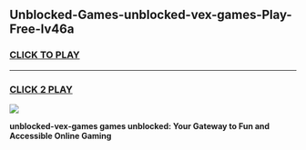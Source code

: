 
## Unblocked-Games-unblocked-vex-games-Play-Free-lv46a
<h3>
<a href="https://premium76.site?title=unblocked-vex-games&ref=10A">CLICK TO PLAY</a></h3>
<hr>

<h3>
<a href="https://premium76.site?title=unblocked-vex-games&ref=10A">CLICK 2 PLAY</a>
  
</h3>

<a href="https://premium76.site?title=unblocked-vex-games&ref=10A"><img src="https://clearcache.store/games.png"></a>


**unblocked-vex-games games unblocked: Your Gateway to Fun and Accessible Online Gaming**
